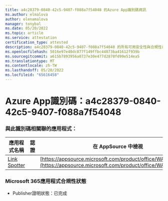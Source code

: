 ```yaml
---
title: a4c28379-0840-42c5-9407-f088a7f54048 的Azure App識別碼資訊
ms.author: elmalova
author: elenamalova
manager: tonybal
ms.date: 05/20/2022
ms.topic: article
ms.service: attestation
certification_type: attested
description: a4c28379-0840-42c5-9407-f088a7f54048 的所有可用安全性與合規性資訊。
ms.openlocfilehash: 5016e97e40dc877f149ffbc44073ba41612f939b
ms.sourcegitcommit: a615b7893956a0737e30e477d2870fd99e514ea5
ms.translationtype: MT
ms.contentlocale: zh-TW
ms.lasthandoff: 05/20/2022
ms.locfileid: "65616458"
---
```

# <a name="azure-app-id-a4c28379-0840-42c5-9407-f088a7f54048"></a>Azure App識別碼：a4c28379-0840-42c5-9407-f088a7f54048


### <a name="apps-associated-with-this-id"></a>與此識別碼相關聯的應用程式：
| **應用程式名稱** | **認證** | **在 AppSource 中檢視** |
|--------------|---------------|-----------------------|
| [Link Spotter](../forward/WA200003092.md) |  | [https://appsource.microsoft.com/product/office/WA200003092](https://appsource.microsoft.com/product/office/WA200003092) |

### <a name="microsoft-365-app-compliance-status"></a>Microsoft 365應用程式合規性狀態
- Publisher證明狀態：已完成
